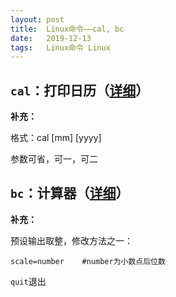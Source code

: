 ```yaml
---
layout: post
title:  Linux命令——cal, bc
date:   2019-12-13
tags:   Linux命令 Linux
---
```


## `cal`：打印日历（[详细](https://man.linuxde.net/cal)）

**补充：**

格式：cal [mm] [yyyy]

参数可省，可一，可二

## `bc`：计算器（[详细](https://man.linuxde.net/bc)）

**补充：**


预设输出取整，修改方法之一：

```
scale=number	#number为小数点后位数
```

`quit`退出
